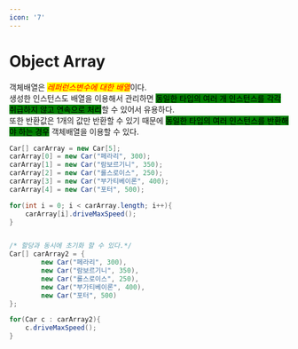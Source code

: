 ```yaml
---
icon: '7'
---
```


# Object Array

객체배열은 _<mark style="color:red;">레퍼런스변수에 대한 배열</mark>_&#xC774;다.\
생성한 인스턴스도 배열을 이용해서 관리하면&#x20;<mark style="background-color:green;">동일한 타입의 여러 개 인스턴스를 각각 취급하지 않고 연속으로 처리</mark>할 수 있어서 유용하다.\
또한 반환값은 1개의 값만 반환할 수 있기 때문에&#x20;<mark style="background-color:green;">동일한 타입의 여러 인스턴스를 반환해야 하는 경우</mark> 객체배열을 이용할 수 있다.



```java
Car[] carArray = new Car[5];
carArray[0] = new Car("페라리", 300);
carArray[1] = new Car("람보르기니", 350);
carArray[2] = new Car("롤스로이스", 250);
carArray[3] = new Car("부가티베이론", 400);
carArray[4] = new Car("포터", 500);

for(int i = 0; i < carArray.length; i++){
    carArray[i].driveMaxSpeed();
}


/* 할당과 동시에 초기화 할 수 있다.*/
Car[] carArray2 = {
        new Car("페라리", 300),
        new Car("람보르기니", 350),
        new Car("롤스로이스", 250),
        new Car("부가티베이론", 400),
        new Car("포터", 500)
};

for(Car c : carArray2){
    c.driveMaxSpeed();
}
```
